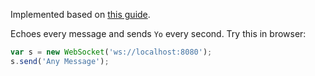 Implemented based on [this guide](https://developer.mozilla.org/en-US/docs/Web/API/WebSockets_API/Writing_WebSocket_servers).

Echoes every message and sends `Yo` every second. Try this in browser:
```javascript
var s = new WebSocket('ws://localhost:8080');
s.send('Any Message');
```
 
